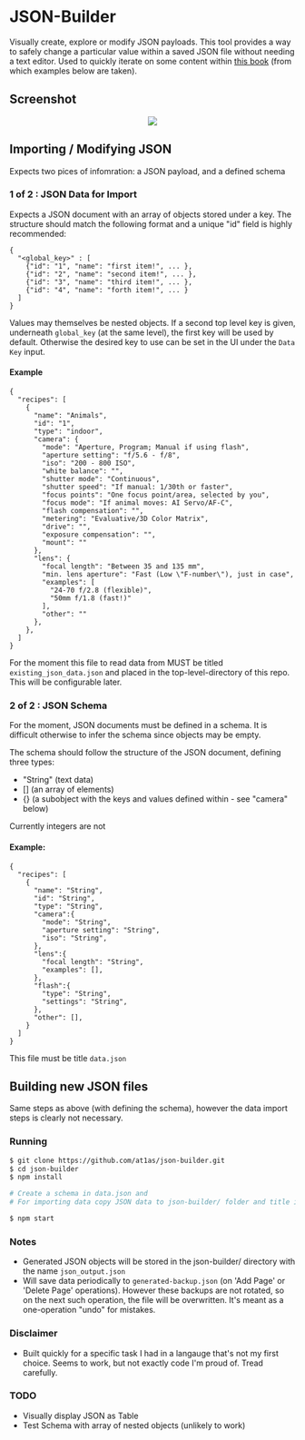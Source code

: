 # JSON-Builder

Visually create, explore or modify JSON payloads. This tool provides a way to safely change a particular value within a saved JSON file without needing a text editor. Used to quickly iterate on some content within [this book](https://www.amazon.com/Photography-Cookbook-Photographic-Recipes-Michael-ebook/dp/B01CUQ4L7O) (from which examples below are taken).


## Screenshot
<p align="center">
  <img src="http://at1as.github.io/github_repo_assets/json-builder-1.png" style="max-width:500px"/>
</p>

## Importing / Modifying JSON

Expects two pices of infomration: a JSON payload, and a defined schema

### 1 of 2 : JSON Data for Import

Expects a JSON document with an array of objects stored under a key. The structure should match the following format and a unique "id" field is highly recommended:

```
{
  "<global_key>" : [
    {"id": "1", "name": "first item!", ... },
    {"id": "2", "name": "second item!", ... },
    {"id": "3", "name": "third item!", ... },
    {"id": "4", "name": "forth item!", ... }
  ]
}
```

Values may themselves be nested objects. If a second top level key is given, underneath `global_key` (at the same level), the first key will be used by default. Otherwise the desired key to use can be set in the UI under the `Data Key` input.

#### Example

```
{
  "recipes": [
    {
      "name": "Animals",
      "id": "1",
      "type": "indoor",
      "camera": {
        "mode": "Aperture, Program; Manual if using flash",
        "aperture setting": "f/5.6 - f/8",
        "iso": "200 - 800 ISO",
        "white balance": "",
        "shutter mode": "Continuous",
        "shutter speed": "If manual: 1/30th or faster",
        "focus points": "One focus point/area, selected by you",
        "focus mode": "If animal moves: AI Servo/AF-C",
        "flash compensation": "",
        "metering": "Evaluative/3D Color Matrix",
        "drive": "",
        "exposure compensation": "",
        "mount": ""
      },
      "lens": {
        "focal length": "Between 35 and 135 mm",
        "min. lens aperture": "Fast (Low \"F-number\"), just in case",
        "examples": [
          "24-70 f/2.8 (flexible)",
          "50mm f/1.8 (fast!)"
        ],
        "other": ""
      },
    },
  ]
}
```

For the moment this file to read data from MUST be titled `existing_json_data.json` and placed in the top-level-directory of this repo. This will be configurable later.


### 2 of 2 : JSON Schema

For the moment, JSON documents must be defined in a schema. It is difficult otherwise to infer the schema since objects may be empty.

The schema should follow the structure of the JSON document, defining three types:

* "String" (text data)
* [] (an array of elements)
* {} (a subobject with the keys and values defined within - see "camera" below)

Currently integers are not 



#### Example:

```
{
  "recipes": [
    {
      "name": "String",
      "id": "String",
      "type": "String",
      "camera":{
        "mode": "String",
        "aperture setting": "String",
        "iso": "String",
      },
      "lens":{
        "focal length": "String",
        "examples": [],
      },
      "flash":{
        "type": "String",
        "settings": "String",
      },
      "other": [],
    }
  ]
}
```

This file must be title `data.json`


## Building new JSON files

Same steps as above (with defining the schema), however the data import steps is clearly not necessary.


### Running

```bash
$ git clone https://github.com/at1as/json-builder.git
$ cd json-builder
$ npm install

# Create a schema in data.json and 
# For importing data copy JSON data to json-builder/ folder and title it existing_json_data.json

$ npm start
```

### Notes

* Generated JSON objects will be stored in the json-builder/ directory with the name `json_output.json`
* Will save data periodically to `generated-backup.json` (on 'Add Page' or 'Delete Page' operations). However these backups are not rotated, so on the next such operation, the file will be overwritten. It's meant as a one-operation "undo" for mistakes.


### Disclaimer

* Built quickly for a specific task I had in a langauge that's not my first choice. Seems to work, but not exactly code I'm proud of. Tread carefully.


### TODO

* Visually display JSON as Table
* Test Schema with array of nested objects (unlikely to work)

